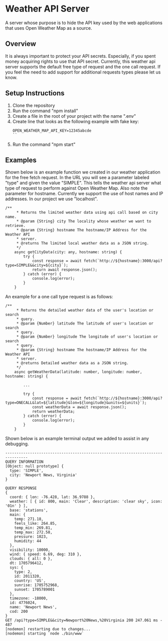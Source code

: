 # Weather API Server
A server whose purpose is to hide the API key used by the web applications that uses Open Weather Map as a source.


## Overview
It is always important to protect your API secrets.  Especially, if you spent money acquiring rights to use that API secret.  Currently, this weather api server supports the default free type of request and the one call request.  If you feel the need to add support for additional requests types please let us know.


## Setup Instructions
1. Clone the repository
2. Run the command "npm install"
3. Create a file in the root of your project with the name ".env"
4. Create line that looks as the following example with fake key:
    ```
    OPEN_WEATHER_MAP_API_KEY=12345abcde
    ``
3. Run the command "npm start"


## Examples
Shown below is an example function we created in our weather application for the free fetch request.  In the URL you will see a parameter labeled "type" and given the value "SIMPLE".  This tells the weather api server what type of request to perform against Open Weather Map.  Also note the parameter for hostname.  Currently we support the use of host names and IP addresses.  In our project we use "localhost".
```
/**
     * Returns the limited weather data using api call based on city name.
     * @param {String} city The locality whose weather we want to retrieve.
     * @param {String} hostname The hostname/IP Address for the Weather API 
     * server.
     * @returns The limited local weather data as a JSON string.
     */
    async getCityData(city: any, hostname: string) {
        try {
            const response = await fetch(`http://${hostname}:3000/api?type=SIMPLE&&city=${city}`);
            return await response.json();
        } catch (error) {
            console.log(error);
        }
    }
```

An example for a one call type request is as follows:
```
/**
     * Returns the detailed weather data of the user's location or search 
     * query.
     * @param {Number} latitude The latitude of user's location or search 
     * query.
     * @param {Number} longitude The longitude of user's location or search 
     * query.
     * @param {String} hostname The hostname/IP Address for the Weather API 
     * server.
     * @returns Detailed weather data as a JSON string.
     */
    async getWeatherData(latitude: number, longitude: number, hostname: string) {

        ...   

        try {
            const response = await fetch(`http://${hostname}:3000/api?type=ONECALL&lat=${latitude}&lon=${longitude}&units=${units}`);
            const weatherData = await response.json();
            return weatherData;
        } catch (error) {
            console.log(error);
        }
    }
```

Shown below is an example terminal output we added to assist in any debugging.
```
--------------------------------------------------------------------------------
QUERY INFORMATION
[Object: null prototype] {
  type: 'SIMPLE',
  city: 'Newport News, Virginia'
}

QUERY RESPONSE
{
  coord: { lon: -76.428, lat: 36.9788 },
  weather: [ { id: 800, main: 'Clear', description: 'clear sky', icon: '01n' } ],
  base: 'stations',
  main: {
    temp: 271.18,
    feels_like: 264.85,
    temp_min: 269.81,
    temp_max: 272.58,
    pressure: 1023,
    humidity: 44
  },
  visibility: 10000,
  wind: { speed: 6.69, deg: 310 },
  clouds: { all: 0 },
  dt: 1705796412,
  sys: {
    type: 2,
    id: 2011320,
    country: 'US',
    sunrise: 1705752968,
    sunset: 1705789001
  },
  timezone: -18000,
  id: 4776024,
  name: 'Newport News',
  cod: 200
}
GET /api?type=SIMPLE&&city=Newport%20News,%20Virginia 200 247.061 ms - 487
[nodemon] restarting due to changes...
[nodemon] starting `node ./bin/www`
```